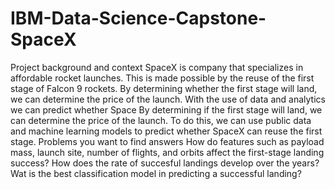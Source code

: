 # IBM-Data-Science-Capstone-SpaceX
Project background and context
SpaceX is company that specializes in affordable rocket launches. This is made possible by the reuse of the first stage of Falcon 9 rockets. By determining whether the first stage will land, we can determine the price of the launch. With the use of data and analytics we can predict whether Space 
By determining if the first stage will land, we can determine the price of the launch. To do this, we can use public data and machine learning models to predict whether SpaceX can reuse the first stage.
Problems you want to find answers
How do features such as payload mass, launch site, number of flights, and orbits affect the first-stage landing success?
How does the rate of succesful landings develop over the years?
Wat is the best classification model in predicting a successful landing?

